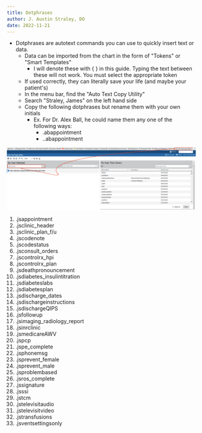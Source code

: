 ```yaml
---
title: Dotphrases
author: J. Austin Straley, DO
date: 2022-11-21
---
```


- Dotphrases are autotext commands you can use to quickly insert text or data.
    - Data can be imported from the chart in the form of "Tokens" or "Smart Templates"
		- I will denote these with { } in this guide. Typing the text between these will not work. You must select the appropriate token
	- If used correctly, they can literally save your life (and maybe your patient's)
	- In the menu bar, find the "Auto Text Copy Utility"
	- Search "Straley, James" on the left hand side
	- Copy the following dotphrases but rename them with your own initials
		- Ex. For Dr. Alex Ball, he could name them any one of the following ways:
            - .abappointment
            - ..abappointment

![Shortcut 1.1](../assets/images/internguidepages/1.2/1.2.2-picture1.png)

1. .jsappointment
2. .jsclinic_header
3. .jsclinic_plan_f/u
4. .jscodenote
5. .jscodestatus
6. .jsconsult_orders
7. .jscontrolrx_hpi
8. .jscontrolrx_plan
9. .jsdeathpronouncement
10. .jsdiabetes_insulintitration
11. .jsdiabeteslabs
12. .jsdiabetesplan
13. .jsdischarge_dates
14. .jsdischargeinstructions
15. .jsdischargeQIPS
16. .jsfollowup
17. .jsimaging_radiology_report
18. .jsinrclinic
19. .jsmedicareAWV
20. .jspcp
21. .jspe_complete
22. .jsphonemsg
23. .jsprevent_female
24. .jsprevent_male
25. .jsproblembased
26. .jsros_complete
27. .jssignature
28. .jsssi
29. .jstcm
30. .jstelevisitaudio
31. .jstelevisitvideo
32. .jstransfusions
33. .jsventsettingsonly
